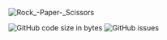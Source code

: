 ![Rock_-_Paper_-_Scissors](https://user-images.githubusercontent.com/88459146/223560909-2eac46a0-4807-4157-adfe-cfb227bcac7f.png)

![GitHub code size in bytes](https://img.shields.io/github/languages/code-size/klein528/Rock-Paper-Scissors) ![GitHub issues](https://img.shields.io/github/issues-raw/klein528/Rock-Paper-Scissors)
